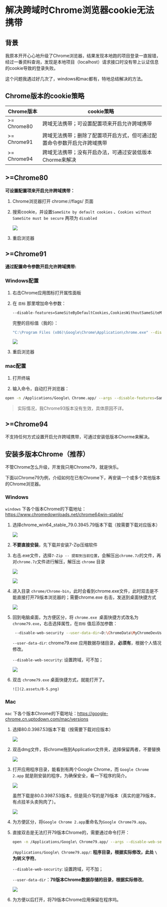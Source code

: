

# 解决跨域时Chrome浏览器cookie无法携带

## 背景

我原本开开心心地升级了Chrome浏览器，结果发现本地跑的项目登录一直报错，经过一番资料查询，发现是本地项目（localhost）请求接口时没有带上认证信息的cookie导致的登录失败。

这个问题我遇过好几次了，windows和mac都有，特地总结解决的方法。

## Chrome版本的cookie策略

| Chrome版本  | cookie策略                                                   |
| ----------- | ------------------------------------------------------------ |
| >= Chrome80 | 跨域无法携带；可设置配置项来开启允许跨域携带                 |
| >= Chrome91 | 跨域无法携带；删除了配置项开启方式，但可通过配置命令参数开启允许跨域携带 |
| >= Chrome94 | 跨域无法携带；没有开启办法，可通过安装低版本Chorme来解决     |

## >=Chrome80

**可设置配置项来开启允许跨域携带：**

1. Chrome浏览器打开 chrome://flags/ 页面

2. 搜索cookie，并设置`SameSite by default cookies`  、`Cookies without SameSite must be secure` 两项为 `disabled`

   ![](2.assets/1.png)

3. 重启浏览器

## >=Chrome91

**通过配置命令参数开启允许跨域携带:**

### Windows配置

1. 右击Chrome应用图标打开属性面板

2. 在 `目标` 那里增加命令参数：

   ```sh
   --disable-features=SameSiteByDefaultCookies,CookiesWithoutSameSiteMustBeSecure
   ```

   完整的目标值（我的）：

   ```sh
   "C:\Program Files (x86)\Google\Chrome\Application\chrome.exe" --disable-features=SameSiteByDefaultCookies,CookiesWithoutSameSiteMustBeSecure
   ```

   ![](2.assets/2.png)

 3. 重启浏览器

### mac配置

1. 打开终端

2. 输入命令，自动打开浏览器：

```sh
open -n /Applications/Google\ Chrome.app/ --args --disable-features=SameSiteByDefaultCookies,CookiesWithoutSameSiteMustBeSecure
```

> 实际情况，我Chrome93版本没有生效，具体原因不详。

## >=Chrome94

不支持任何方式设置开启允许跨域携带，可通过安装低版本Chorme来解决。

## 安装多版本Chrome（推荐）

不管Chrome怎么升级，开发我只用Chrome79，就是快乐。

下面以Chrome79为例，介绍如何在已有Chrome下，再安装一个或多个其他版本的Chrome浏览器。

### Windows

`windows` 下各个版本Chrome的下载地址：https://www.chromedownloads.net/chrome64win-stable/

1. 选择chrome_win64_stable_79.0.3945.79版本下载（按需要下载对应版本）

   ![](2.assets/8-6.png)

2. **不要直接安装**，先下载并安装7-Zip压缩软件

3. 右击.exe文件，选择`7-Zip -- 提取到当前位置`，会解压出`chrome.7z`的文件，再对`chrome.7z`文件进行解压，解压出 `chrome` 目录

   ![](2.assets/8-1.png)

   ![](2.assets/8-2.png)

5. 进入目录 `chrome/Chrome-bin`，此时会看到chrome.exe文件，此时双击是不能直接打开79版本浏览器的；需要chrome.exe 右击，发送到桌面快捷方式

   ![](2.assets/8-3.png)

6. 回到电脑桌面，为方便区分，将  `chrome.exe `桌面快捷方式改名为 `chrome79.exe`，右击选择属性，在`目标` 值后添加参数：

      ```sh
       --disable-web-security --user-data-dir=D:\ChromeData\MyChromeDevUserData79
      ```

      `--user-data-dir`:  chrome79.exe 应用数据存储目录，**必须有**，根据个人情况修改。

      `--disable-web-security`: 设置跨域，可不加；

      ![](2.assets/8-4.png)
   
7. 双击 `chrome79.exe` 桌面快捷方式，就能打开了。
   
       ![](2.assets/8-5.png)

### Mac

`mac` 下各个版本Chrome的下载地址：https://google-chrome.cn.uptodown.com/mac/versions

1. 选择80.0.3987.53版本下载（按需要下载对应版本）

   ![](2.assets/3.jpeg)

2. 双击dmg文件，将chrome拖到Application文件夹，选择保留两者，不要替换

   ![](2.assets/4.jpeg)

3. 打开应用程序目录，能看到有两个Google Chrome，而 `Google Chrome 2.app`  就是刚安装的程序，为确保安全，看一下程序的简介。

   ![](2.assets/5.jpeg)

   虽然下载是80.0.3987.53版本，但是简介写的是79版本（真实的是79版本，有点挂羊头卖狗肉了）。

   ![](2.assets/6.jpeg)

4. 为方便区分，将`Google Chrome 2.app`重命名为`Google Chrome79.app`。

5. 直接双击是无法打开79版本Chrome的，需要通过命令打开：

   ```sh
   open -n /Applications/Google\ Chrome79.app/ --args --disable-web-security --user-data-dir=/Users/XXX/MyChromeDevUserData79
   ```

   `/Applications/Google\ Chrome79.app/`: **程序目录，根据实际修改，此处 `\ `为转义字符**。

   `--disable-web-security`: 设置跨域，可不加；

   `--user-data-dir`：**79版本Chrome数据存储的目录，根据实际修改**。

   ![](2.assets/7.jpeg)

6. 为方便以后打开，将79版本Chrome应用保留在程序坞。
